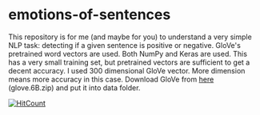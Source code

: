 # emotions-of-sentences
This repository is for me (and maybe for you) to understand a very simple NLP task: detecting if a given sentence is positive or negative. GloVe's pretrained word vectors are used. Both NumPy and Keras are used. This has a very small training set, but pretrained vectors are sufficient to get a decent accuracy. I used 300 dimensional GloVe vector. More dimension means more accuracy in this case. Download GloVe from [here](https://nlp.stanford.edu/projects/glove/) (glove.6B.zip) and put it into data folder.


[![HitCount](http://hits.dwyl.io/kbulutozler/landmark-detection-with-CNN.svg)](http://hits.dwyl.io/kbulutozler/landmark-detection-with-CNN)
